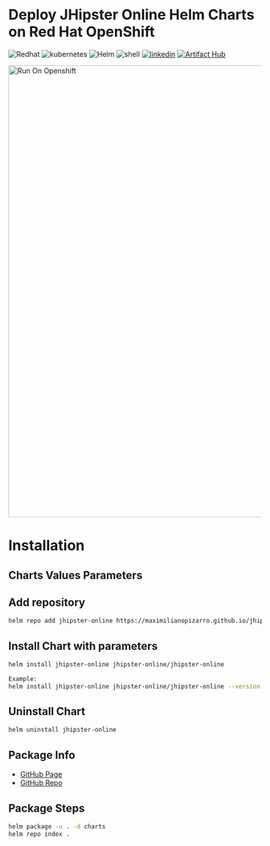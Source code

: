 # Deploy JHipster Online Helm Charts on Red Hat OpenShift
<link rel="icon" href="https://raw.githubusercontent.com/maximilianoPizarro/jhipster-online-helm-chart/main/favicon-152.ico" type="image/x-icon" >
<p align="left">
<img src="https://img.shields.io/badge/redhat-CC0000?style=for-the-badge&logo=redhat&logoColor=white" alt="Redhat">
<img src="https://img.shields.io/badge/kubernetes-%23326ce5.svg?style=for-the-badge&logo=kubernetes&logoColor=white" alt="kubernetes">
<img src="https://img.shields.io/badge/helm-0db7ed?style=for-the-badge&logo=helm&logoColor=white" alt="Helm">
<img src="https://img.shields.io/badge/shell_script-%23121011.svg?style=for-the-badge&logo=gnu-bash&logoColor=white" alt="shell">
<a href="https://www.linkedin.com/in/maximiliano-gregorio-pizarro-consultor-it"><img src="https://img.shields.io/badge/LinkedIn-0077B5?style=for-the-badge&logo=linkedin&logoColor=white" alt="linkedin" /></a>
<a href="https://artifacthub.io/packages/search?repo=jhipster-online"><img src="https://img.shields.io/endpoint?url=https://artifacthub.io/badge/repository/jhipster-online" alt="Artifact Hub" /></a>
</p>

<p align="left">
<img src="https://github.com/maximilianoPizarro/jhipster-online/blob/main/image/capture.PNG?raw=true" width="900" title="Run On Openshift">
</p>

# Installation

## Charts Values Parameters


## Add repository

```bash
helm repo add jhipster-online https://maximilianopizarro.github.io/jhipster-online-helm-chart/
```

## Install Chart with parameters

```bash
helm install jhipster-online jhipster-online/jhipster-online 
```

```bash
Example:
helm install jhipster-online jhipster-online/jhipster-online --version 0.1.0
```


## Uninstall Chart

```bash
helm uninstall jhipster-online
```

## Package Info

- [GitHub Page](https://maximilianopizarro.github.io/jhipster-online-helm-chart/)
- [GitHub Repo](https://github.com/maximilianoPizarro/jhipster-online-helm-chart)

## Package Steps

```bash
helm package -u . -d charts
helm repo index .
```
